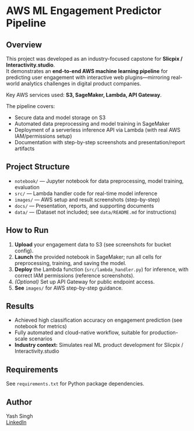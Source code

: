 # AWS ML Engagement Predictor Pipeline

## Overview

This project was developed as an industry-focused capstone for **Slicpix / Interactivity.studio**.  
It demonstrates an **end-to-end AWS machine learning pipeline** for predicting user engagement with interactive web plugins—mirroring real-world analytics challenges in digital product companies.

Key AWS services used: **S3, SageMaker, Lambda, API Gateway**.

The pipeline covers:
- Secure data and model storage on S3
- Automated data preprocessing and model training in SageMaker
- Deployment of a serverless inference API via Lambda (with real AWS IAM/permissions setup)
- Documentation with step-by-step screenshots and presentation/report artifacts

## Project Structure

- `notebook/` — Jupyter notebook for data preprocessing, model training, evaluation
- `src/` — Lambda handler code for real-time model inference
- `images/` — AWS setup and result screenshots (step-by-step)
- `docs/` — Presentation, reports, and supporting documents
- `data/` — (Dataset not included; see `data/README.md` for instructions)

## How to Run

1. **Upload** your engagement data to S3 (see screenshots for bucket config).
2. **Launch** the provided notebook in SageMaker; run all cells for preprocessing, training, and saving the model.
3. **Deploy** the Lambda function (`src/lambda_handler.py`) for inference, with correct IAM permissions (reference screenshots).
4. *(Optional)* Set up API Gateway for public endpoint access.
5. **See** `images/` for AWS step-by-step guidance.

## Results

- Achieved high classification accuracy on engagement prediction (see notebook for metrics)
- Fully automated and cloud-native workflow, suitable for production-scale scenarios
- **Industry context:** Simulates real ML product development for Slicpix / Interactivity.studio

## Requirements

See `requirements.txt` for Python package dependencies.

## Author

Yash Singh  
[LinkedIn](https://www.linkedin.com/in/singhyash2209/)

